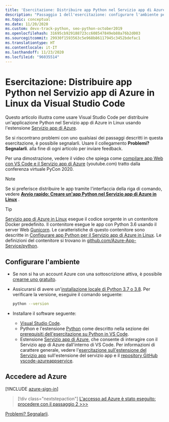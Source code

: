 ```yaml
---
title: 'Esercitazione: Distribuire app Python nel Servizio app di Azure in Linux da Visual Studio Code'
description: "Passaggio 1 dell'esercitazione: configurare l'ambiente per il servizio app"
ms.topic: conceptual
ms.date: 11/20/2020
ms.custom: devx-track-python, seo-python-october2019
ms.openlocfilehash: 31695cb929188723cc608547849eb88a76b2d003
ms.sourcegitcommit: 29930f1593563c5e968b86117945c3452bdefac1
ms.translationtype: HT
ms.contentlocale: it-IT
ms.lasthandoff: 11/23/2020
ms.locfileid: "96035514"
---
```

# <a name="tutorial-deploy-python-apps-to-azure-app-service-on-linux-from-visual-studio-code"></a>Esercitazione: Distribuire app Python nel Servizio app di Azure in Linux da Visual Studio Code

Questo articolo illustra come usare Visual Studio Code per distribuire un'applicazione Python nel Servizio app di Azure in Linux usando l'estensione [Servizio app di Azure](https://marketplace.visualstudio.com/items?itemName=ms-azuretools.vscode-azureappservice).

Se si riscontrano problemi con uno qualsiasi dei passaggi descritti in questa esercitazione, è possibile segnalarli. Usare il collegamento **Problemi? Segnalarli**. alla fine di ogni articolo per inviare feedback.

Per una dimostrazione, vedere il video che spiega come <a href="https://www.youtube.com/watch?v=dNVvFttc-sA&feature=youtu.be&ocid=AID3006292" target="_blank">compilare app Web con VS Code e il Servizio app di Azure</a> (youtube.com) tratto dalla conferenza virtuale PyCon 2020.

> [!NOTE]
> Se si preferisce distribuire le app tramite l'interfaccia della riga di comando, vedere **[Avvio rapido: Creare un'app Python nel Servizio app di Azure in Linux](/azure/app-service/quickstart-python)** .

> [!TIP]
> [Servizio app di Azure in Linux](/azure/app-service/overview#app-service-on-linux) esegue il codice sorgente in un contenitore Docker predefinito. Il contenitore esegue le app con Python 3.6 usando il server Web [Gunicorn](https://gunicorn.org). Le caratteristiche di questo contenitore sono descritte in [Configurare app Python per il Servizio app di Azure in Linux](/azure/app-service/configure-language-python). Le definizioni del contenitore si trovano in [github.com/Azure-App-Service/python](https://github.com/Azure-App-Service/python/tree/master/).

## <a name="configure-your-environment"></a>Configurare l'ambiente

- Se non si ha un account Azure con una sottoscrizione attiva, è possibile [crearne uno gratuito](https://azure.microsoft.com/free/?utm_source=campaign&utm_campaign=vscode-tutorial-appservice-extension&mktingSource=vscode-tutorial-appservice-extension).

- Assicurarsi di avere un'[installazione locale di Python 3.7 o 3.8](https://python.org/downloads). Per verificare la versione, eseguire il comando seguente:

    ```bash
    python --version
    ```

- Installare il software seguente:
  - [Visual Studio Code](https://code.visualstudio.com/).
  - Python e l'estensione [Python](https://marketplace.visualstudio.com/items?itemName=ms-python.python) come descritto nella sezione dei [prerequisiti dell'esercitazione su Python in VS Code](https://code.visualstudio.com/docs/python/python-tutorial).
  - Estensione [Servizio app di Azure](https://marketplace.visualstudio.com/items?itemName=ms-azuretools.vscode-azureappservice), che consente di interagire con il Servizio app di Azure dall'interno di VS Code. Per informazioni di carattere generale, vedere l'[esercitazione sull'estensione del Servizio app](https://code.visualstudio.com/tutorials/app-service-extension/getting-started) sull'estensione del servizio app e il [repository GitHub vscode-azureappservice](https://github.com/Microsoft/vscode-azureappservice).

## <a name="sign-in-to-azure"></a>Accedere ad Azure

[!INCLUDE [azure-sign-in](includes/azure-sign-in.md)]

> [!div class="nextstepaction"]
> [L'accesso ad Azure è stato eseguito: procedere con il passaggio 2 >>>](tutorial-deploy-app-service-on-linux-02.md)

[Problemi? Segnalarli](https://aka.ms/FlaskVSCQuickstartHelp).
